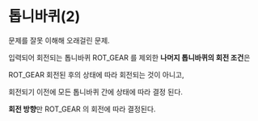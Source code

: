 # 톱니바퀴(2)

문제를 잘못 이해해 오래걸린 문제.

입력되어 회전되는 톱니바퀴 ROT_GEAR 를 제외한 **나머지 톱니바퀴의 회전 조건**은

ROT_GEAR 회전된 후의 상태에 따라 회전되는 것이 아니고,

회전되기 이전에 모든 톱니바퀴 간에 상태에 따라 결정 된다.

**회전 방향**만 ROT_GEAR 의 회전에 따라 결정된다.

